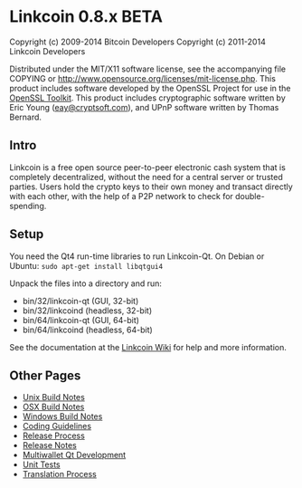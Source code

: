 Linkcoin 0.8.x BETA
====================

Copyright (c) 2009-2014 Bitcoin Developers
Copyright (c) 2011-2014 Linkcoin Developers

Distributed under the MIT/X11 software license, see the accompanying
file COPYING or http://www.opensource.org/licenses/mit-license.php.
This product includes software developed by the OpenSSL Project for use in the [OpenSSL Toolkit](http://www.openssl.org/). This product includes
cryptographic software written by Eric Young ([eay@cryptsoft.com](mailto:eay@cryptsoft.com)), and UPnP software written by Thomas Bernard.


Intro
---------------------
Linkcoin is a free open source peer-to-peer electronic cash system that is
completely decentralized, without the need for a central server or trusted
parties.  Users hold the crypto keys to their own money and transact directly
with each other, with the help of a P2P network to check for double-spending.


Setup
---------------------
You need the Qt4 run-time libraries to run Linkcoin-Qt. On Debian or Ubuntu:
	`sudo apt-get install libqtgui4`

Unpack the files into a directory and run:

- bin/32/linkcoin-qt (GUI, 32-bit)
- bin/32/linkcoind (headless, 32-bit)
- bin/64/linkcoin-qt (GUI, 64-bit)
- bin/64/linkcoind (headless, 64-bit)

See the documentation at the [Linkcoin Wiki](http://linkcoin.info)
for help and more information.


Other Pages
---------------------
- [Unix Build Notes](build-unix.md)
- [OSX Build Notes](build-osx.md)
- [Windows Build Notes](build-msw.md)
- [Coding Guidelines](coding.md)
- [Release Process](release-process.md)
- [Release Notes](release-notes.md)
- [Multiwallet Qt Development](multiwallet-qt.md)
- [Unit Tests](unit-tests.md)
- [Translation Process](translation_process.md)
